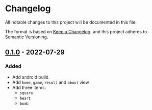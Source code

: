 # Changelog
All notable changes to this project will be documented in this file.

The format is based on [Keep a Changelog](https://keepachangelog.com/en/1.0.0/),
and this project adheres to [Semantic Versioning](https://semver.org/spec/v2.0.0.html).


## [0.1.0] - 2022-07-29

### Added

- Add android build.
- Add `home`, `game`, `result` and `about` view
- Add three items: 
    - `square`
    - `heart` 
    - `bomb`


[0.1.0]: https://github.com/EmilienLeroy/FallingSquare/releases/tag/v0.1.0